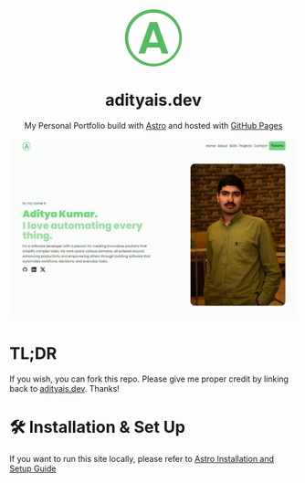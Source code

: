 <div align="center">
  <img alt="Logo" src="./public/favicon.svg" width="100" />
</div>
<h1 align="center">
  adityais.dev
</h1>
<p align="center">
  My Personal Portfolio build with <a href="https://astro.build" target="_blank">Astro</a> and hosted
  with <a href="https://pages.github.com/" target="_blank">GitHub Pages</a>
</p>

![Demo](./demo.png)

# TL;DR

If you wish, you can fork this repo. Please give me proper credit by linking back to [adityais.dev](https://adityais.dev). Thanks!

# 🛠 Installation & Set Up

If you want to run this site locally, please refer to
[Astro Installation and Setup Guide](https://docs.astro.build/en/install-and-setup/)
